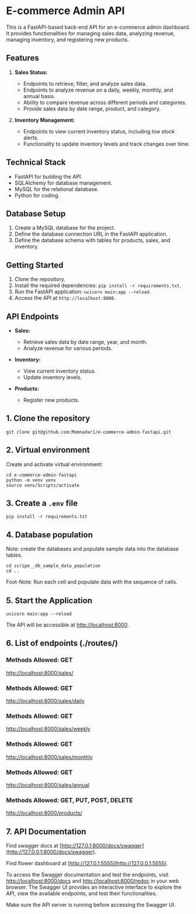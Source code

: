 # E-commerce Admin API

This is a FastAPI-based back-end API for an e-commerce admin dashboard. It provides functionalities for managing sales data, analyzing revenue, managing inventory, and registering new products.

## Features

1. **Sales Status:**
   - Endpoints to retrieve, filter, and analyze sales data.
   - Endpoints to analyze revenue on a daily, weekly, monthly, and annual basis.
   - Ability to compare revenue across different periods and categories.
   - Provide sales data by date range, product, and category.

2. **Inventory Management:**
   - Endpoints to view current inventory status, including low stock alerts.
   - Functionality to update inventory levels and track changes over time.

## Technical Stack

- FastAPI for building the API.
- SQLAlchemy for database management.
- MySQL for the relational database.
- Python for coding.

## Database Setup

1. Create a MySQL database for the project.
2. Define the database connection URL in the FastAPI application.
3. Define the database schema with tables for products, sales, and inventory.

## Getting Started

1. Clone the repository.
2. Install the required dependencies: `pip install -r requirements.txt`.
3. Run the FastAPI application: `uvicorn main:app --reload`.
4. Access the API at `http://localhost:8000`.

## API Endpoints

- **Sales:**
   - Retrieve sales data by date range, year, and month.
   - Analyze revenue for various periods.

- **Inventory:**
   - View current inventory status.
   - Update inventory levels.

- **Products:**
   - Register new products.

## 1. Clone the repository
```shell
git clone git@github.com:Momnadar1/e-commerce-admin-fastapi.git
```
## 2. Virtual environment
Create and activate virtual environment:
```shell
cd e-commerce-admin-fastapi
python -m venv venv
source venv/Scripts/activate
```

## 3. Create a `.env` file
```shell
pip install -r requirements.txt
```

## 4. Database population
Note: create the databases and populate sample data into the database tables.
```shell
cd scripe__db_sample_data_population
cd ..
```
Foot-Note: Run each cell and populate data with the sequence of cells.

## 5. Start the Application

```shell
uvicorn main:app --reload
```
The API will be accessible at [http://localhost:8000](http://localhost:8000).

## 6. List of endpoints (./routes/)

### Methods Allowed: GET
[http://localhost:8000/sales/](http://localhost:8000/sales/)

### Methods Allowed: GET
[http://localhost:8000/sales/daily](http://localhost:8000/sales/daily)

### Methods Allowed: GET
[http://localhost:8000/sales/weekly](http://localhost:8000/sales/weekly)

### Methods Allowed: GET
[http://localhost:8000/sales/monthly](http://localhost:8000/sales/monthly)

### Methods Allowed: GET
[http://localhost:8000/sales/annual](http://localhost:8000/sales/annual)

### Methods Allowed: GET, PUT, POST, DELETE
[http://localhost:8000/products/](http://localhost:8000/products/) 

## 7. API Documentation
Find swagger docs at [http://127.0.1:8000/docs/swagger](http://127.0.0.1:8000/docs/swagger).

Find flower dashboard at [http://127.0.1:5555](http://127.0.0.1:5555).

To access the Swagger documentation and test the endpoints, visit [http://localhost:8000/docs](http://localhost:8000/docs) and [http://localhost:8000/redoc](http://localhost:8000/redoc) in your web browser.
The Swagger UI provides an interactive interface to explore the API, view the available endpoints, and test their functionalities.

Make sure the API server is running before accessing the Swagger UI.
